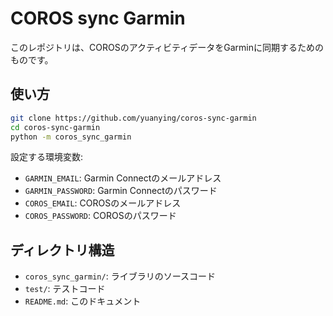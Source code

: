 # COROS sync Garmin

このレポジトリは、COROSのアクティビティデータをGarminに同期するためのものです。

## 使い方

```bash
git clone https://github.com/yuanying/coros-sync-garmin
cd coros-sync-garmin
python -m coros_sync_garmin
```

設定する環境変数:

- `GARMIN_EMAIL`: Garmin Connectのメールアドレス
- `GARMIN_PASSWORD`: Garmin Connectのパスワード
- `COROS_EMAIL`: COROSのメールアドレス
- `COROS_PASSWORD`: COROSのパスワード

## ディレクトリ構造

- `coros_sync_garmin/`: ライブラリのソースコード
- `test/`: テストコード
- `README.md`: このドキュメント

